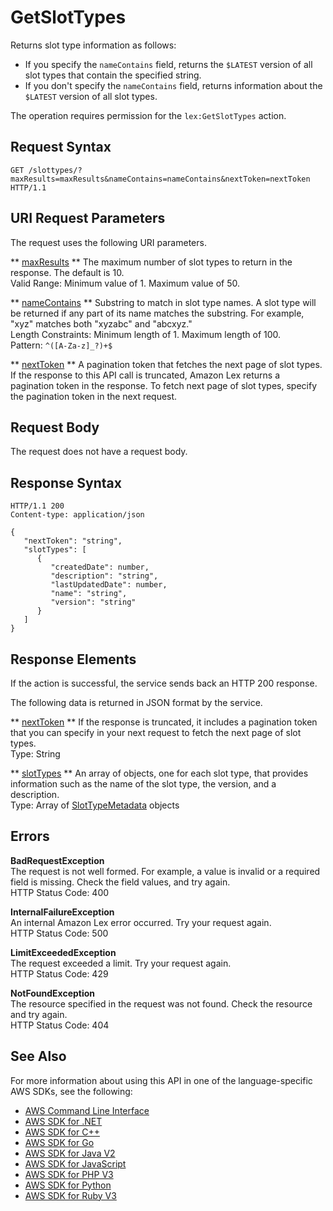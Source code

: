 # GetSlotTypes<a name="API_GetSlotTypes"></a>

Returns slot type information as follows: 
+ If you specify the `nameContains` field, returns the `$LATEST` version of all slot types that contain the specified string\.
+  If you don't specify the `nameContains` field, returns information about the `$LATEST` version of all slot types\. 

 The operation requires permission for the `lex:GetSlotTypes` action\. 

## Request Syntax<a name="API_GetSlotTypes_RequestSyntax"></a>

```
GET /slottypes/?maxResults=maxResults&nameContains=nameContains&nextToken=nextToken HTTP/1.1
```

## URI Request Parameters<a name="API_GetSlotTypes_RequestParameters"></a>

The request uses the following URI parameters\.

 ** [maxResults](#API_GetSlotTypes_RequestSyntax) **   <a name="lex-GetSlotTypes-request-maxResults"></a>
The maximum number of slot types to return in the response\. The default is 10\.  
Valid Range: Minimum value of 1\. Maximum value of 50\.

 ** [nameContains](#API_GetSlotTypes_RequestSyntax) **   <a name="lex-GetSlotTypes-request-nameContains"></a>
Substring to match in slot type names\. A slot type will be returned if any part of its name matches the substring\. For example, "xyz" matches both "xyzabc" and "abcxyz\."  
Length Constraints: Minimum length of 1\. Maximum length of 100\.  
Pattern: `^([A-Za-z]_?)+$` 

 ** [nextToken](#API_GetSlotTypes_RequestSyntax) **   <a name="lex-GetSlotTypes-request-nextToken"></a>
A pagination token that fetches the next page of slot types\. If the response to this API call is truncated, Amazon Lex returns a pagination token in the response\. To fetch next page of slot types, specify the pagination token in the next request\.

## Request Body<a name="API_GetSlotTypes_RequestBody"></a>

The request does not have a request body\.

## Response Syntax<a name="API_GetSlotTypes_ResponseSyntax"></a>

```
HTTP/1.1 200
Content-type: application/json

{
   "nextToken": "string",
   "slotTypes": [ 
      { 
         "createdDate": number,
         "description": "string",
         "lastUpdatedDate": number,
         "name": "string",
         "version": "string"
      }
   ]
}
```

## Response Elements<a name="API_GetSlotTypes_ResponseElements"></a>

If the action is successful, the service sends back an HTTP 200 response\.

The following data is returned in JSON format by the service\.

 ** [nextToken](#API_GetSlotTypes_ResponseSyntax) **   <a name="lex-GetSlotTypes-response-nextToken"></a>
If the response is truncated, it includes a pagination token that you can specify in your next request to fetch the next page of slot types\.  
Type: String

 ** [slotTypes](#API_GetSlotTypes_ResponseSyntax) **   <a name="lex-GetSlotTypes-response-slotTypes"></a>
An array of objects, one for each slot type, that provides information such as the name of the slot type, the version, and a description\.  
Type: Array of [SlotTypeMetadata](API_SlotTypeMetadata.md) objects

## Errors<a name="API_GetSlotTypes_Errors"></a>

 **BadRequestException**   
The request is not well formed\. For example, a value is invalid or a required field is missing\. Check the field values, and try again\.  
HTTP Status Code: 400

 **InternalFailureException**   
An internal Amazon Lex error occurred\. Try your request again\.  
HTTP Status Code: 500

 **LimitExceededException**   
The request exceeded a limit\. Try your request again\.  
HTTP Status Code: 429

 **NotFoundException**   
The resource specified in the request was not found\. Check the resource and try again\.  
HTTP Status Code: 404

## See Also<a name="API_GetSlotTypes_SeeAlso"></a>

For more information about using this API in one of the language\-specific AWS SDKs, see the following:
+  [ AWS Command Line Interface](https://docs.aws.amazon.com/goto/aws-cli/lex-models-2017-04-19/GetSlotTypes) 
+  [ AWS SDK for \.NET](https://docs.aws.amazon.com/goto/DotNetSDKV3/lex-models-2017-04-19/GetSlotTypes) 
+  [ AWS SDK for C\+\+](https://docs.aws.amazon.com/goto/SdkForCpp/lex-models-2017-04-19/GetSlotTypes) 
+  [ AWS SDK for Go](https://docs.aws.amazon.com/goto/SdkForGoV1/lex-models-2017-04-19/GetSlotTypes) 
+  [ AWS SDK for Java V2](https://docs.aws.amazon.com/goto/SdkForJavaV2/lex-models-2017-04-19/GetSlotTypes) 
+  [ AWS SDK for JavaScript](https://docs.aws.amazon.com/goto/AWSJavaScriptSDK/lex-models-2017-04-19/GetSlotTypes) 
+  [ AWS SDK for PHP V3](https://docs.aws.amazon.com/goto/SdkForPHPV3/lex-models-2017-04-19/GetSlotTypes) 
+  [ AWS SDK for Python](https://docs.aws.amazon.com/goto/boto3/lex-models-2017-04-19/GetSlotTypes) 
+  [ AWS SDK for Ruby V3](https://docs.aws.amazon.com/goto/SdkForRubyV3/lex-models-2017-04-19/GetSlotTypes) 